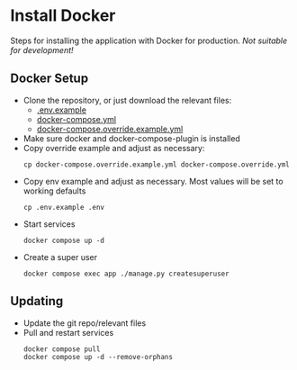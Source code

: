 # Install Docker

Steps for installing the application with Docker for production. _Not suitable for development!_

## Docker Setup

- Clone the repository, or just download the relevant files:
  - [.env.example](../.env.example)
  - [docker-compose.yml](../docker-compose.yml)
  - [docker-compose.override.example.yml](../docker-compose.override.example.yml)
- Make sure docker and docker-compose-plugin is installed
- Copy override example and adjust as necessary:
  ```shell
  cp docker-compose.override.example.yml docker-compose.override.yml
  ```
- Copy env example and adjust as necessary. Most values will be set to working
  defaults
  ```shell
  cp .env.example .env
  ```
- Start services
  ```shell
  docker compose up -d
  ```
- Create a super user
  ```shell
  docker compose exec app ./manage.py createsuperuser
  ```

## Updating

- Update the git repo/relevant files
- Pull and restart services
  ```shell
  docker compose pull
  docker compose up -d --remove-orphans
  ```

